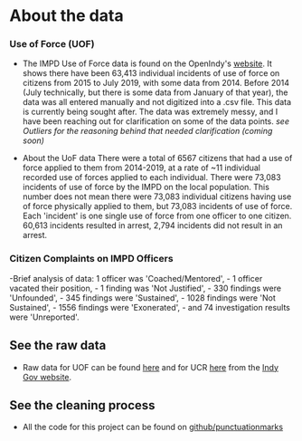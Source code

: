 # About the data

### Use of Force (UOF)
- The IMPD Use of Force data is found on the OpenIndy's [website](http://data.indy.gov/). 
It shows there have been 63,413 individual incidents of use of force on citizens
from 2015 to July 2019, with some data from 2014. Before 2014 (July technically, but there is some data from January of that year), 
the data was all entered manually and not digitized into a .csv file. This data is currently being sought after.
The data was extremely messy, and I have been reaching out for clarification on some of the data points. 
*see Outliers for the reasoning behind that needed clarification (coming soon)*

- About the UoF data
There were a total of 6567 citizens that had a use of force applied to them from 2014-2019, at a rate of ~11 individual recorded use of forces applied to each individual. There were  73,083 incidents of use of force by the IMPD on the local population. This number does not mean there were 73,083 individual citizens having use of force physically applied to them, but 73,083 incidents of use of force. Each 'incident' is one single use of force from one officer to one citizen. 60,613 incidents resulted in arrest, 2,794 incidents did not result in an arrest. 

### Citizen Complaints on IMPD Officers
-Brief analysis of data: 1 officer was 'Coached/Mentored', 
    - 1 officer vacated their position, 
    - 1 finding was 'Not Justified',
    - 330 findings were 'Unfounded',
    - 345 findings were 'Sustained',
    - 1028 findings were 'Not Sustained',
    - 1556 findings were 'Exonerated',
    - and 74 investigation results were 'Unreported'.



## See the raw data
- Raw data for UOF can be found [here](http://data.indy.gov/datasets/impd-use-of-force) 
and for UCR [here](http://data.indy.gov/datasets/impd-ucr-2018-data) 
from the [Indy Gov website](http://data.indy.gov/).
 


## See the cleaning process
- All the code for this project can be found on <a href="https://github.com/punctuationmarks/IMPD-Data-Analysis" target="_blank">github/punctuationmarks</a>

